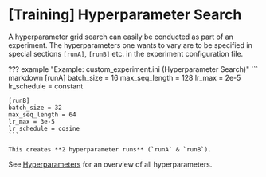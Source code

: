 # [Training] Hyperparameter Search

A hyperparameter grid search can easily be conducted as part of an experiment.
The hyperparameters one wants to vary are to be specified in special sections ``[runA]``, ``[runB]`` etc. in the experiment configuration file.

??? example "Example: custom_experiment.ini (Hyperparameter Search)"
    ``` markdown
    [runA]
    batch_size = 16
    max_seq_length = 128
    lr_max = 2e-5
    lr_schedule = constant

    [runB]
    batch_size = 32
    max_seq_length = 64
    lr_max = 3e-5
    lr_schedule = cosine
    ```

    This creates **2 hyperparameter runs** (`runA` & `runB`).

See [Hyperparameters](../../../usage/parameters_and_presets/#4-hyperparameters) for an overview of all hyperparameters.
